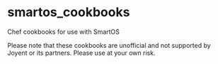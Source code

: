 smartos_cookbooks
=================

Chef cookbooks for use with SmartOS



Please note that these cookbooks are unofficial and not supported by Joyent or its partners.  Please use at your own risk.
